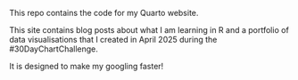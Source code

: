 This repo contains the code for my Quarto website. 

This site contains blog posts about what I am learning in R and a portfolio of data visualisations that I created in April 2025 during the #30DayChartChallenge. 

It is designed to make my googling faster! 
